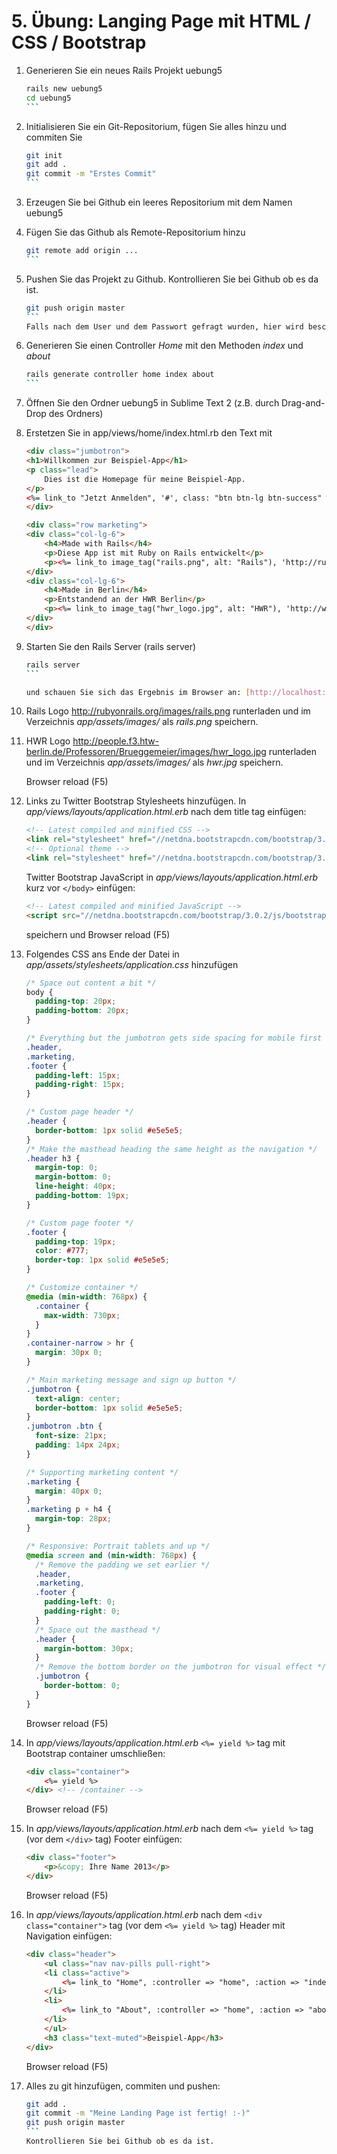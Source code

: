 # 5. Übung: Langing Page mit HTML / CSS / Bootstrap 

1.	Generieren Sie ein neues Rails Projekt uebung5
	
    ````bash
    rails new uebung5
    cd uebung5
    ```
2.	Initialisieren Sie ein Git-Repositorium, fügen Sie alles hinzu und commiten Sie

    ````bash
    git init
    git add .
    git commit -m "Erstes Commit"
    ```
3.	Erzeugen Sie bei Github ein leeres Repositorium mit dem Namen uebung5
4.	Fügen Sie das Github als Remote-Repositorium hinzu 

    ````bash
    git remote add origin ...
    ```
5.  Pushen Sie das Projekt zu Github. Kontrollieren Sie bei Github ob es da ist.

    ````bash
    git push origin master
    ```
    Falls nach dem User und dem Passwort gefragt wurden, hier wird beschriben wie man das automatisieren kann: https://help.github.com/articles/generating-ssh-keys
6.  Generieren Sie einen Controller *Home* mit den Methoden *index* und *about*

    ````bash
    rails generate controller home index about
    ```
7.  Öffnen Sie den Ordner uebung5 in Sublime Text 2 (z.B. durch Drag-and-Drop des Ordners)
8.  Erstetzen Sie in app/views/home/index.html.rb den Text mit

    ```html
	<div class="jumbotron">
	<h1>Willkommen zur Beispiel-App</h1>
	<p class="lead">
		Dies ist die Homepage für meine Beispiel-App.
	</p>
	<%= link_to "Jetzt Anmelden", '#', class: "btn btn-lg btn-success" %>
	</div>
	
	<div class="row marketing">
	<div class="col-lg-6">
		<h4>Made with Rails</h4>
		<p>Diese App ist mit Ruby on Rails entwickelt</p>
		<p><%= link_to image_tag("rails.png", alt: "Rails"), 'http://rubyonrails.org/' %></p>
	</div>
	<div class="col-lg-6">
		<h4>Made in Berlin</h4>
		<p>Entstandend an der HWR Berlin</p>
		<p><%= link_to image_tag("hwr_logo.jpg", alt: "HWR"), 'http://www.hwr-berlin.de/' %></p>
	</div>
	</div>
    ```
9.  Starten Sie den Rails Server (rails server) 

    ````bash
    rails server
    ```
    
    und schauen Sie sich das Ergebnis im Browser an: [http://localhost:3000/home/index](http://localhost:3000/home/index) 
10. Rails Logo http://rubyonrails.org/images/rails.png runterladen und im Verzeichnis *app/assets/images/* als *rails.png* speichern.
11. HWR Logo http://people.f3.htw-berlin.de/Professoren/Brueggemeier/images/hwr_logo.jpg runterladen und 
im Verzeichnis *app/assets/images/* als *hwr.jpg* speichern.

	Browser reload (F5)
12. Links zu Twitter Bootstrap Stylesheets hinzufügen. In *app/views/layouts/application.html.erb* nach dem title tag einfügen:

	```html
	<!-- Latest compiled and minified CSS -->
	<link rel="stylesheet" href="//netdna.bootstrapcdn.com/bootstrap/3.0.2/css/bootstrap.min.css">
	<!-- Optional theme -->
	<link rel="stylesheet" href="//netdna.bootstrapcdn.com/bootstrap/3.0.2/css/bootstrap-theme.min.css">
	```
	

	Twitter Bootstrap JavaScript in *app/views/layouts/application.html.erb* kurz vor ``` </body> ``` einfügen:
	```html
	<!-- Latest compiled and minified JavaScript -->
	<script src="//netdna.bootstrapcdn.com/bootstrap/3.0.2/js/bootstrap.min.js"></script>
	```
	speichern und Browser reload (F5)	
13. Folgendes CSS ans Ende der Datei in *app/assets/stylesheets/application.css* hinzufügen

	```css
	/* Space out content a bit */
	body {
	  padding-top: 20px;
	  padding-bottom: 20px;
	}
	
	/* Everything but the jumbotron gets side spacing for mobile first views */
	.header,
	.marketing,
	.footer {
	  padding-left: 15px;
	  padding-right: 15px;
	}
	
	/* Custom page header */
	.header {
	  border-bottom: 1px solid #e5e5e5;
	}
	/* Make the masthead heading the same height as the navigation */
	.header h3 {
	  margin-top: 0;
	  margin-bottom: 0;
	  line-height: 40px;
	  padding-bottom: 19px;
	}
	
	/* Custom page footer */
	.footer {
	  padding-top: 19px;
	  color: #777;
	  border-top: 1px solid #e5e5e5;
	}
	
	/* Customize container */
	@media (min-width: 768px) {
	  .container {
	    max-width: 730px;
	  }
	}
	.container-narrow > hr {
	  margin: 30px 0;
	}
	
	/* Main marketing message and sign up button */
	.jumbotron {
	  text-align: center;
	  border-bottom: 1px solid #e5e5e5;
	}
	.jumbotron .btn {
	  font-size: 21px;
	  padding: 14px 24px;
	}
	
	/* Supporting marketing content */
	.marketing {
	  margin: 40px 0;
	}
	.marketing p + h4 {
	  margin-top: 28px;
	}
	
	/* Responsive: Portrait tablets and up */
	@media screen and (min-width: 768px) {
	  /* Remove the padding we set earlier */
	  .header,
	  .marketing,
	  .footer {
	    padding-left: 0;
	    padding-right: 0;
	  }
	  /* Space out the masthead */
	  .header {
	    margin-bottom: 30px;
	  }
	  /* Remove the bottom border on the jumbotron for visual effect */
	  .jumbotron {
	    border-bottom: 0;
	  }
	}
	```

	Browser reload (F5)

14. In *app/views/layouts/application.html.erb* ```<%= yield %>``` tag mit Bootstrap container umschließen:

	```html
	<div class="container">
		<%= yield %>
	</div> <!-- /container -->
	```
	
	Browser reload (F5)
15. In *app/views/layouts/application.html.erb* nach dem ```<%= yield %>``` tag (vor dem ```</div>``` tag) Footer einfügen:

	```html
	<div class="footer">
    	<p>&copy; Ihre Name 2013</p>
  	</div>
	```

	Browser reload (F5)

16. In *app/views/layouts/application.html.erb* nach dem ```<div class="container">``` tag (vor dem ```<%= yield %>``` tag) Header mit Navigation einfügen:

	```html
	<div class="header">
		<ul class="nav nav-pills pull-right">
		<li class="active">
			<%= link_to "Home", :controller => "home", :action => "index" %>
		</li>
		<li>
			<%= link_to "About", :controller => "home", :action => "about" %>
		</li>
		</ul>
		<h3 class="text-muted">Beispiel-App</h3>
	</div>
	```

	Browser reload (F5)

17. Alles zu git hinzufügen, commiten und pushen:

    ````bash
    git add .
    git commit -m "Meine Landing Page ist fertig! :-)"
    git push origin master
    ```
    Kontrollieren Sie bei Github ob es da ist.

